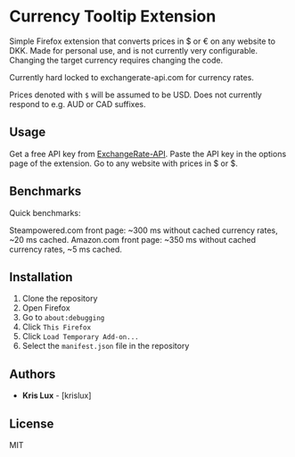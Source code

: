 # Currency Tooltip Extension

Simple Firefox extension that converts prices in $ or € on any website to DKK.
Made for personal use, and is not currently very configurable. Changing the target currency requires changing the code.

Currently hard locked to exchangerate-api.com for currency rates.

Prices denoted with `$` will be assumed to be USD. Does not currently respond to e.g. AUD or CAD suffixes.

## Usage

Get a free API key from [ExchangeRate-API](https://www.exchangerate-api.com/).
Paste the API key in the options page of the extension.
Go to any website with prices in $ or $.

## Benchmarks

Quick benchmarks:

Steampowered.com front page: ~300 ms without cached currency rates, ~20 ms cached.
Amazon.com front page: ~350 ms without cached currency rates, ~5 ms cached.

## Installation

1. Clone the repository
2. Open Firefox
3. Go to `about:debugging`
4. Click `This Firefox`
5. Click `Load Temporary Add-on...`
6. Select the `manifest.json` file in the repository

## Authors

* **Kris Lux** - [krislux]

## License

MIT